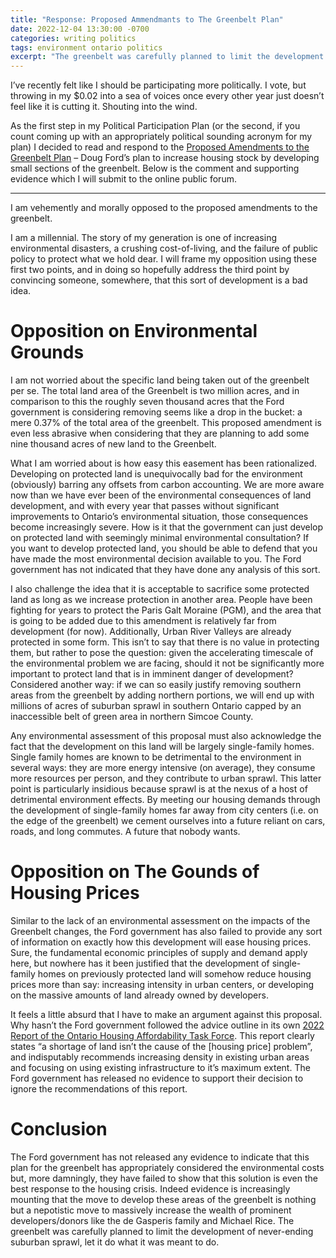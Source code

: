 ```yaml
---
title: "Response: Proposed Ammendmants to The Greenbelt Plan"
date: 2022-12-04 13:30:00 -0700
categories: writing politics
tags: environment ontario politics
excerpt: "The greenbelt was carefully planned to limit the development of never-ending suburban sprawl, let it do what it was meant to do."
---
```


I’ve recently felt like I should be participating more politically. I vote, but throwing in my $0.02 into a sea of voices once every other year just doesn’t feel like it is cutting it. Shouting into the wind.

As the first step in my Political Participation Plan (or the second, if you count coming up with an appropriately political sounding acronym for my plan) I decided to read and respond to the [Proposed Amendments to the Greenbelt Plan](https://ero.ontario.ca/notice/019-6216) – Doug Ford’s plan to increase housing stock by developing small sections of the greenbelt. Below is the comment and supporting evidence which I will submit to the online public forum.

---

I am vehemently and morally opposed to the proposed amendments to the greenbelt. 

I am a millennial. The story of my generation is one of increasing environmental disasters, a crushing cost-of-living, and the failure of public policy to protect what we hold dear. I will frame my opposition using these first two points, and in doing so hopefully address the third point by convincing someone, somewhere, that this sort of development is a bad idea.

# Opposition on Environmental Grounds
I am not worried about the specific land being taken out of the greenbelt per se. The total land area of the Greenbelt is two million acres, and in comparison to this the roughly seven thousand acres that the Ford government is considering removing seems like a drop in the bucket: a mere 0.37% of the total area of the greenbelt. This proposed amendment is even less abrasive when considering that they are planning to add some nine thousand acres of new land to the Greenbelt. 

What I am worried about is how easy this easement has been rationalized. Developing on protected land is unequivocally bad for the environment (obviously) barring any offsets from carbon accounting. We are more aware now than we have ever been of the environmental consequences of land development, and with every year that passes without significant improvements to Ontario’s environmental situation, those consequences become increasingly severe. How is it that the government can just develop on protected land with seemingly minimal environmental consultation? If you want to develop protected land, you should be able to defend that you have made the most environmental decision available to you. The Ford government has not indicated that they have done any analysis of this sort.

I also challenge the idea that it is acceptable to sacrifice some protected land as long as we increase protection in another area. People have been fighting for years to protect the Paris Galt Moraine (PGM), and the area that is going to be added due to this amendment is relatively far from development (for now). Additionally, Urban River Valleys are already protected in some form. This isn’t to say that there is no value in protecting them, but rather to pose the question: given the accelerating timescale of the environmental problem we are facing, should it not be significantly more important to protect land that is in imminent danger of development? Considered another way: if we can so easily justify removing southern areas from the greenbelt by adding northern portions, we will end up with millions of acres of suburban sprawl in southern Ontario capped by an inaccessible belt of green area in northern Simcoe County.

Any environmental assessment of this proposal must also acknowledge the fact that the development on this land will be largely single-family homes. Single family homes are known to be detrimental to the environment in several ways: they are more energy intensive (on average), they consume more resources per person, and they contribute to urban sprawl. This latter point is particularly insidious because sprawl is at the nexus of a host of detrimental environment effects. By meeting our housing demands through the development of single-family homes far away from city centers (i.e. on the edge of the greenbelt) we cement ourselves into a future reliant on cars, roads, and long commutes. A future that nobody wants.

# Opposition on The Gounds of Housing Prices
Similar to the lack of an environmental assessment on the impacts of the Greenbelt changes, the Ford government has also failed to provide any sort of information on exactly how this development will ease housing prices. Sure, the fundamental economic principles of supply and demand apply here, but nowhere has it been justified that the development of single-family homes on previously protected land will somehow reduce housing prices more than say: increasing intensity in urban centers, or developing on the massive amounts of land already owned by developers.

It feels a little absurd that I have to make an argument against this proposal. Why hasn’t the Ford government followed the advice outline in its own [2022 Report of the Ontario Housing Affordability Task Force](https://files.ontario.ca/mmah-housing-affordability-task-force-report-en-2022-02-07-v2.pdf). This report clearly states “a shortage of land isn’t the cause of the [housing price] problem”, and indisputably recommends increasing density in existing urban areas and focusing on using existing infrastructure to it’s maximum extent. The Ford government has released no evidence to support their decision to ignore the recommendations of this report.

# Conclusion
The Ford government has not released any evidence to indicate that this plan for the greenbelt has appropriately considered the environmental costs but, more damningly, they have failed to show that this solution is even the best response to the housing crisis. Indeed evidence is increasingly mounting that the move to develop these areas of the greenbelt is nothing but a nepotistic move to massively increase the wealth of prominent developers/donors like the de Gasperis family and Michael Rice. The greenbelt was carefully planned to limit the development of never-ending suburban sprawl, let it do what it was meant to do.
